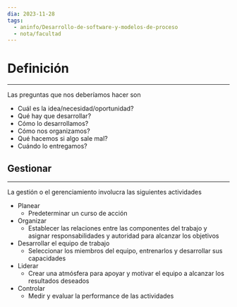 ```yaml
---
dia: 2023-11-28
tags:
  - aninfo/Desarrollo-de-software-y-modelos-de-proceso
  - nota/facultad
---
```

# Definición
---
Las preguntas que nos deberíamos hacer son
* Cuál es la idea/necesidad/oportunidad?
* Qué hay que desarrollar?
* Cómo lo desarrollamos?
* Cómo nos organizamos?
* Qué hacemos si algo sale mal?
* Cuándo lo entregamos?

## Gestionar
---
La gestión o el gerenciamiento involucra las siguientes actividades
* Planear
	* Predeterminar un curso de acción
* Organizar
	* Establecer las relaciones entre las componentes del trabajo y asignar responsabilidades y autoridad para alcanzar los objetivos
* Desarrollar el equipo de trabajo
	* Seleccionar los miembros del equipo, entrenarlos y desarrollar sus capacidades
* Liderar
	* Crear una atmósfera para apoyar y motivar el equipo a alcanzar los resultados deseados
* Controlar
	* Medir y evaluar la performance de las actividades
